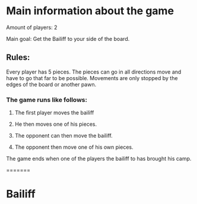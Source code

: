 # Main information about the game

Amount of players: 2

Main goal:
Get the Bailiff to your side of the board.

## Rules:

Every player has 5 pieces. The pieces can go in all directions move and have to go that far to be possible.
Movements are only stopped by the edges of the board or another pawn.

### The game runs like follows:

1) The first player moves the bailiff

2) He then moves one of his pieces.

3) The opponent can then move the bailiff.

4) The opponent then move one of his own pieces. 

The game ends when one of the players the bailiff to has brought his camp.


=======
# Bailiff
